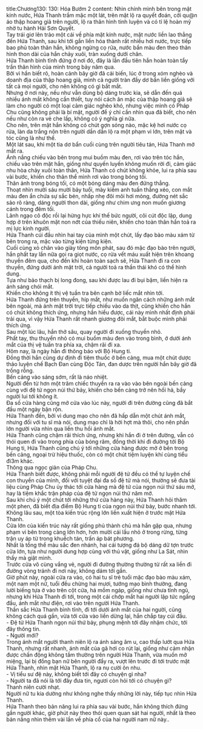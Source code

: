 title:Chương130: 130: Hóa Bướm 2
content:
Nhìn chính mình bên trong mặt kính nước, Hứa Thanh trầm mặc một lát, trên mặt lộ ra quyết đoán, cởi qu@n áo thập hoang giả trên người, lộ ra thân hình tinh luyện và có tỉ lệ hoàn mỹ nhờ tu hành Hải Sơn Quyết.<br>Tay trái giơ lên trảo một cái về phía mặt kính nước, mặt nước liền lao thẳng đến Hứa Thanh, sau khi tới gần liền hóa thành rất nhiều hơi nước, trực tiếp bao phủ toàn thân hắn, không ngừng cọ rửa, nước bẩn màu đen theo thân hình thon dài của hắn chảy xuôi, tràn xuống dưới chân.<br>Hứa Thanh bình tĩnh đứng ở nơi đó, đây là lần đầu tiên hắn hoàn toàn tẩy trần thân hình của mình trong bảy năm qua.<br>Bởi vì hắn biết rõ, hoàn cảnh bây giờ đã cải biến, lúc ở trong xóm nghèo và doanh địa của thập hoang giả, mình cả người tràn đầy dơ bẩn liền giống với tất cả mọi người, cho nên không có gì bắt mắt.<br>Nhưng ở nơi này, nếu như vẫn dùng bộ dáng trước kia, sẽ dẫn đến quá nhiều ánh mắt không cần thiết, tuy nói cách ăn mặc của thập hoang giả sẽ làm cho người có một loại cảm giác nghèo khó, nhưng việc mình có Pháp Chu cũng không phải là bí mật, người để ý chỉ cần nhìn qua đã biết, cho nên nếu như còn ra vẻ che lấp, không có ý nghĩa gì nữa.<br>Cho nên, trên mặt hắn không có chút gợn sóng nào, mặc kệ hơi nước cọ rửa, làn da trắng nõn trên người dần dần lộ ra một phạm vi lớn, trên mặt và tóc cũng là như thế.<br>Một lát sau, khi một tia dơ bẩn cuối cùng trên người tiêu tán, Hứa Thanh mở mắt ra.<br>Ánh nắng chiếu vào bên trong mui buồm màu đen, rơi vào trên tóc hắn, chiếu vào trên mặt hắn, giống như quyến luyến không muốn rời đi, cảm giác nhu hòa chảy xuôi toàn thân, Hứa Thanh có chút không khỏe, lui ra phía sau vài bước, khiến cho thân thể mình rơi vào trong bóng tối.<br>Thân ảnh trong bóng tối, có một bóng dáng màu đen đứng thẳng.<br>Thoạt nhìn mười sáu mười bảy tuổi, mày kiếm anh tuấn thẳng xéo, con mắt màu đen ẩn chứa sự sắc bén, nhấp nhẹ đôi môi hơi mỏng, đường nét sắc sảo rõ ràng, dáng người thon dài, giống như chim ưng non muốn giương cánh trong đêm tối.<br>Lãnh ngạo cô độc rồi lại hừng hực khí thế bức người, côi cút độc lập, dung hợp ở trên khuôn mặt non nớt của thiếu niên, khiến cho toàn thân hắn toả ra mị lực kinh người.<br>Hứa Thanh cúi đầu nhìn hai tay của mình một chút, lấy đạo bào màu xám từ bên trong ra, mặc vào từng kiện từng kiện.<br>Cuối cùng xỏ chân vào giày tông môn phát, sau đó mặc đạo bào trên người, hắn phất tay lần nữa gọi ra giọt nước, cọ rửa vết máu xuất hiện trên khoang thuyền đêm qua, cho đến khi hoàn toàn sạch sẽ, Hứa Thanh đi ra con thuyền, đứng dưới ánh mặt trời, cả người toả ra thần thái khó có thể hình dung.<br>Tựa như bảo thạch bị long đong, sau khi được lau đi bụi bặm, liền hiện ra ánh sáng chói mắt.<br>Khiến cho không ít thị vệ tuần tra bên cạnh bờ liếc mắt nhìn tới.<br>Hứa Thanh đứng trên thuyền, híp mắt, như muốn ngăn cách những ánh mắt bên ngoài, mà ánh mặt trời trực tiếp chiếu vào da thịt, cũng khiến cho hắn có chút không thích ứng, nhưng hắn hiểu được, cái này mình nhất định phải trải qua, vì vậy Hứa Thanh rất nhanh giương đôi mắt, bắt buộc mình phải thích ứng.<br>Sau một lúc lâu, hắn thở sâu, quay người đi xuống thuyền nhỏ.<br>Phất tay, thu thuyền nhỏ có mui buồm màu đen vào trong bình, ở dưới ánh mắt của thị vệ tuần tra phía xa, chậm rãi đi xa.<br>Hôm nay, là ngày hắn đi thông báo với Bộ Hung ti.<br>Đồng thời hắn cũng dự định đi tiệm thuốc ở bến cảng, mua một chút dược thảo luyện chế Bạch Đan cùng Độc Tán, đan dược trên người hắn bây giờ đã trống rỗng.<br>Bến cảng vào sáng sớm, rất là náo nhiệt.<br>Người đến từ hơn một trăm chiếc thuyền ra ra vào vào bên ngoài bến cảng cùng với đệ tử ngọn núi thứ bảy, khiến cho bến cảng trở nên hối hả, bầy người lui tới không ít.<br>Đa số cửa hàng cũng mở cửa vào lúc này, người đi trên đường cũng đã bắt đầu một ngày bận rộn.<br>Hứa Thanh đến, bởi vì dung mạo cho nên đã hấp dẫn một chút ánh mắt, nhưng đối với tu sĩ mà nói, dung mạo chỉ là hời hợt mà thôi, cho nên phần lớn người vừa nhìn qua liền thu hồi ánh mắt.<br>Hứa Thanh cũng chậm rãi thích ứng, nhưng khi hắn đi ở trên đường, vẫn có thói quen đi vào trong phía của bóng râm, đồng thời khi đi đường tới Bộ Hung ti, Hứa Thanh cũng chú ý tới những cửa hàng được mở ở bên trong bến cảng, ngoại trừ hiệu thuốc, còn có một chút tiệm luyện khí cùng tiểu đi3m khác.<br>Thông qua ngọc giản của Pháp Chu.<br>Hứa Thanh biết được, không phải mỗi người đệ tử đều có thể tự luyện chế con thuyền của mình, đối với tuyệt đại đa số đệ tử mà nói, thường sẽ đưa tài liệu cùng Pháp Chu ủy thác tới cửa hàng mà đệ tử của ngọn núi thứ sáu mở, hay là tiệm khắc trận pháp của đệ tử ngọn núi thứ năm mở.<br>Sau khi chú ý một chút tới những thứ cửa hàng này, Hứa Thanh hỏi thăm một phen, đã biết địa điểm Bộ Hung ti của ngọn núi thứ bảy, bước nhanh tới.<br>Không lâu sau, một tòa kiến trúc rộng lớn liền xuất hiện ở trước mặt Hứa Thanh.<br>Cửa lớn của kiến trúc này rất giống phủ thành chủ mà hắn gặp qua, nhưng phạm vi bên trong càng lớn hơn, hơn mười cái lầu nhỏ ở trong rừng, từng trận uy áp từ trong khuếch tán, trấn áp bát phương.<br>Nhất là tổng thể màu sắc đen nhánh, hai cái tượng đá bộ dáng dữ tợn trước cửa lớn, tựa như người dung hợp cùng với thú vật, giống như La Sát, nhìn thấy mà giật mình.<br>Trước cửa vô cùng vắng vẻ, người đi đường thường thường từ rất xa liền đi đường vòng tránh đi nơi này, không dám tới gần.<br>Giờ phút này, ngoài cửa ra vào, có hai tu sĩ trẻ tuổi mặc đạo bào màu xám, một nam một nữ, tuổi đều chừng hai mươi, tướng mạo bình thường, đang lười biếng tựa ở vào trên cột cửa, há mồm ngáp, giống như chưa tỉnh ngủ, nhưng khi Hứa Thanh đi tới, trong một cái chớp mắt hai người lập tức ngẩng đầu, ánh mắt như điện, rơi vào trên người Hứa Thanh.<br>Thần sắc Hứa Thanh bình tĩnh, đi tới dưới ánh mắt của hai người, cũng không cách quá gần, vừa tới cửa vào liền dừng lại, hắn chắp tay cúi đầu.<br>- Đệ tử Hứa Thanh ngọn núi thứ bảy, phụng mệnh tới đây nhậm chức, tới đây thông tin.<br>- Người mới?<br>Trong ánh mắt người thanh niên lộ ra ánh sáng âm u, cao thấp lướt qua Hứa Thanh, nhưng rất nhanh, ánh mắt của gã hơi co rút lại, giống như cảm nhận được chấn động không tầm thường trên người Hứa Thanh, vừa muốn mở miệng, lại bị đồng bạn nữ bên người đẩy ra, vượt lên trước đi tới trước mặt Hứa Thanh, nhìn mặt Hứa Thanh, lộ ra nụ cười ôn nhu.<br>- Vị tiểu sư đệ này, không biết tới đây có chuyện gì nha?<br>- Người ta đã nói là tới đây đưa tin, ngươi còn hỏi tới có chuyện gì?<br>Thanh niên cười nhạt.<br>Người nữ tu kia dường như không nghe thấy những lời này, tiếp tục nhìn Hứa Thanh.<br>Hứa Thanh theo bản năng lui ra phía sau vài bước, hắn không thích đứng gần người khác, giờ phút này theo thói quen quan sát hai người, nhất là theo bản năng nhìn thêm vài lần về phía cổ của hai người nam nữ này..<br>